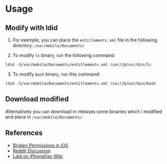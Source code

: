 
# Usage

## Modify with ldid

1. For exemple, you can place the `entitlements.xml` file in the following directory: `/var/mobile/Documents/`

2. To modify `ls` binary, run the following command:

```shell
ldid -S/var/mobile/Documents/entitlements.xml /var/jb/usr/bin/ls
```

3. To modify `bash` binary, run this command:
   
```shell
ldid -S/var/mobile/Documents/entitlements.xml /var/jb/usr/bin/bash
```
## Download modified

Alternatively you can download in releases some binaries which I modified and place in `/var/mobile/Documents/`.

## References

- [Broken Permissions in iOS](https://www.reddit.com/r/jailbreak/comments/13rxm9t/question_broken_permissions_in/)
- [Reddit Discussion](https://www.reddit.com/r/jailbreak/comments/14wgy3k/comment/jrlyvir/)
- [Ldid on iPhoneDev Wiki](https://iphonedev.wiki/Ldid)

